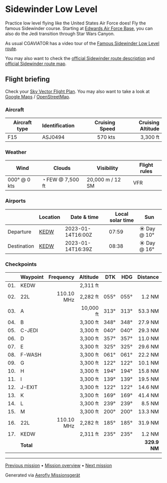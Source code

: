 # Sidewinder Low Level

Practice low level flying like the United States Air Force does! Fly the famous Sidewinder course. Starting at [Edwards Air Force Base](https://www.edwards.af.mil/), you can also do the Jedi transition through Star Wars Canyon.

As usual CGAVIATOR has a video tour of the [Famous Sidewinder Low Level route](https://www.youtube.com/watch?v=9vBqxE8UPO8).

You may also want to check the [official Sidewinder route description](https://www.edwards.af.mil/Portals/50/documents/R2508/Sidewinder%20SOP%20Rev%203%2004%20Mar%2020.pdf?ver=2020-03-12-165248-937) and [official Sidewinder route map](https://www.edwards.af.mil/Portals/50/documents/flight_safety/AFD-080619-069.pdf?ver=2016-06-23-153415-563).

## Flight briefing

Check your [Sky Vector Flight Plan](https://skyvector.com/?ll=34.91821934264146,-117.89067089814424&chart=301&zoom=3&fpl=N0570A033%20KEDW%203539N11829W%203607N11829W%203625N11801W%203636N11759W%203703N11813W%203709N11746W%203702N11737W%203648N11746W%203631N11734W%203621N11721W%203539N11722W%203537N11732W%203525N11740W%20KEDW). You may also want to take a look at [Google Maps](https://www.google.com/maps/@?api=1&map_action=map&center=36.03054444444443,-117.91825&zoom=6&basemap=terrain) / [OpenStreetMap](https://www.openstreetmap.org/#map=6/36.03054444444443/-117.91825).

### Aircraft

| Aircraft type | Identification | Cruising Speed | Cruising Altitude |
| ------------- | -------------- | -------------: | ----------------: |
| F15           | ASJ0494        |        570 kts |          3,300 ft |

### Weather

| Wind         | Clouds           | Visibility       | Flight rules |
| ------------ | ---------------- | ---------------- | ------------ |
| 000° @ 0 kts | ◔ FEW @ 7,500 ft | 20,000 m / 12 SM | VFR          |

### Airports

|             | Location                                   | Date & time       | Local solar time | Sun         |
| ----------- | ------------------------------------------ | ----------------- | ---------------- | ----------- |
| Departure   | [KEDW](https://www.pilotnav.com/airport/KEDW) | 2023-01-14T16:00Z | 07:59            | ☀ Day @ 10° |
| Destination | [KEDW](https://www.pilotnav.com/airport/KEDW) | 2023-01-14T16:39Z | 08:38            | ☀ Day @ 16° |

### Checkpoints

|     | Waypoint  |  Frequency |  Altitude |  DTK |  HDG |     Distance |       ETE |
| :-: | --------- | ---------: | --------: | ---: | ---: | -----------: | --------: |
| 01. | KEDW      |            |  2,311 ft |      |      |              |           |
| 02. | 22L       | 110.10 MHz |  2,282 ft | 055° | 055° |       1.2 NM |     02:29 |
| 03. | A         |            | 10,000 ft | 313° | 313° |      53.3 NM |     05:37 |
| 04. | B         |            |  3,300 ft | 348° | 348° |      27.9 NM |     02:57 |
| 05. | C-JEDI    |            |  3,300 ft | 040° | 040° |      29.3 NM |     03:06 |
| 06. | D         |            |  3,300 ft | 357° | 357° |      11.0 NM |     01:10 |
| 07. | E         |            |  3,300 ft | 325° | 325° |      29.6 NM |     03:07 |
| 08. | F-WASH    |            |  3,300 ft | 061° | 061° |      22.2 NM |     02:20 |
| 09. | G         |            |  3,300 ft | 122° | 122° |      10.1 NM |     01:04 |
| 10. | H         |            |  3,300 ft | 194° | 194° |      15.8 NM |     01:40 |
| 11. | I         |            |  3,300 ft | 139° | 139° |      19.5 NM |     02:04 |
| 12. | J-EXIT    |            |  3,300 ft | 122° | 122° |      14.6 NM |     01:33 |
| 13. | K         |            |  3,300 ft | 169° | 169° |      41.4 NM |     04:22 |
| 14. | L         |            |  3,300 ft | 239° | 239° |       8.5 NM |     00:54 |
| 15. | M         |            |  3,300 ft | 200° | 200° |      13.3 NM |     01:24 |
| 16. | 22L       | 110.10 MHz |  2,282 ft | 185° | 185° |      31.9 NM |     03:22 |
| 17. | KEDW      |            |  2,311 ft | 235° | 235° |       1.2 NM |     02:29 |
|     | **Total** |            |           |      |      | **329.9 NM** | **39:32** |

---

[Previous mission](./Mach_Loop_from_the_Sea.md) • [Mission overview](./README.md) • [Next mission](./Star_Wars_Canyon.md)

Generated via [Aerofly Missionsgerät](https://github.com/fboes/aerofly-missions)
